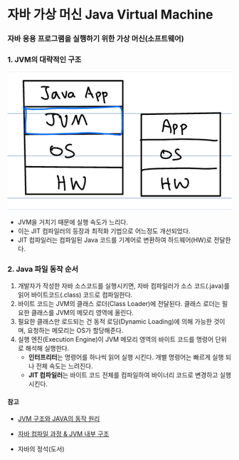 # 자바 가상 머신 Java Virtual Machine
### 자바 응용 프로그램을 실행하기 위한 가상 머신(소프트웨어)
### 1. JVM의 대략적인 구조
![IMAGE](./pics/JVM_구조.png)
- JVM을 거치기 때문에 실행 속도가 느리다.
- 이는 JIT 컴파일러의 등장과 최적화 기법으로 어느정도 개선되었다.
- JIT 컴파일러는 컴파일된 Java 코드를 기계어로 변환하여 하드웨어(HW)로 전달한다.

### 2. Java 파일 동작 순서
1. 개발자가 작성한 자바 소스코드를 실행시키면, 자바 컴파일러가 소스 코드(.java)를 읽어 바이트코드(.class) 코드로 컴파일한다.
2. 바이트 코드는 JVM의 클래스 로더(Class Loader)에 전달된다. 클래스 로더는 필요한 클래스를 JVM의 메모리 영역에 올린다.
3. 필요한 클래스만 로드되는 건 동적 로딩(Dynamic Loading)에 의해 가능한 것이며, 요청하는 메모리는 OS가 할당해준다.
4. 실행 엔진(Execution Engine)이 JVM 메모리 영역의 바이트 코드를 명령어 단위로 해석해 실행한다.
    - **인터프리터**는 명령어를 하나씩 읽어 실행 시킨다. 개별 명령어는 빠르게 실행 되나 전체 속도는 느려진다.
    - **JIT 컴파일러**는 바이트 코드 전체를 컴파일하여 바이너리 코드로 변경하고 실행시킨다. 



#### 참고
- [JVM 구조와 JAVA의 동작 원리](https://velog.io/@sgwon1996/JAVA%EC%9D%98-%EB%8F%99%EC%9E%91-%EC%9B%90%EB%A6%AC%EC%99%80-JVM-%EA%B5%AC%EC%A1%B0)
- [자바 컴파일 과정 & JVM 내부 구조](https://velog.io/@minseojo/Java-%EC%9E%90%EB%B0%94-%EC%BB%B4%ED%8C%8C%EC%9D%BC-%EA%B3%BC%EC%A0%95-JVM-%EB%82%B4%EB%B6%80-%EA%B5%AC%EC%A1%B0)

- 자바의 정석(도서)

